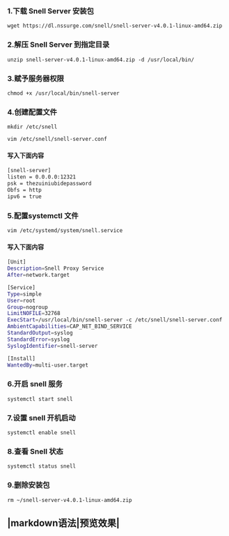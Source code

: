 ### 1.下载 Snell Server 安装包
    wget https://dl.nssurge.com/snell/snell-server-v4.0.1-linux-amd64.zip
### 2.解压 Snell Server 到指定目录
    unzip snell-server-v4.0.1-linux-amd64.zip -d /usr/local/bin/
### 3.赋予服务器权限
    chmod +x /usr/local/bin/snell-server
### 4.创建配置文件
    mkdir /etc/snell

    vim /etc/snell/snell-server.conf

#### 写入下面内容
```bash
[snell-server]
listen = 0.0.0.0:12321
psk = thezuiniubidepassword
Obfs = http
ipv6 = true
```
### 5.配置systemctl 文件
    vim /etc/systemd/system/snell.service

#### 写入下面内容
```bash
[Unit]
Description=Snell Proxy Service
After=network.target

[Service]
Type=simple
User=root
Group=nogroup
LimitNOFILE=32768
ExecStart=/usr/local/bin/snell-server -c /etc/snell/snell-server.conf
AmbientCapabilities=CAP_NET_BIND_SERVICE
StandardOutput=syslog
StandardError=syslog
SyslogIdentifier=snell-server

[Install]
WantedBy=multi-user.target
```
### 6.开启 snell 服务
    systemctl start snell
### 7.设置 snell 开机启动
    systemctl enable snell
### 8.查看 Snell 状态
    systemctl status snell
### 9.删除安装包
    rm ~/snell-server-v4.0.1-linux-amd64.zip

|markdown语法|预览效果|
---------------------
